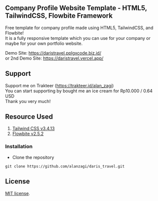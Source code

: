 ## Company Profile Website Template - HTML5, TailwindCSS, Flowbite Framework

Free template for company profile made using HTML5, TailwindCSS, and Flowbite!  
It is a fully responsive template which you can use for your company or maybe for your own portfolio website.

Demo Site: https://daristravel.pplgxcode.biz.id/  
or 2nd Demo Site: https://daristravel.vercel.app/

## Support

Support me on Trakteer (https://trakteer.id/alan_zagi)  
You can start supporting by bought me an ice cream for Rp10.000 / 0.64 USD  
Thank you very much!

## Resource Used
1. [Tailwind CSS v3.4.13](https://tailwindcss.com/docs/installation)
2. [Flowbite v2.5.2 ](https://flowbite.com/docs/getting-started/introduction/)

### Installation
- Clone the repository
```
git clone https://github.com/alanzagi/daris_travel.git
```

## License

[MIT license](https://opensource.org/licenses/MIT).
